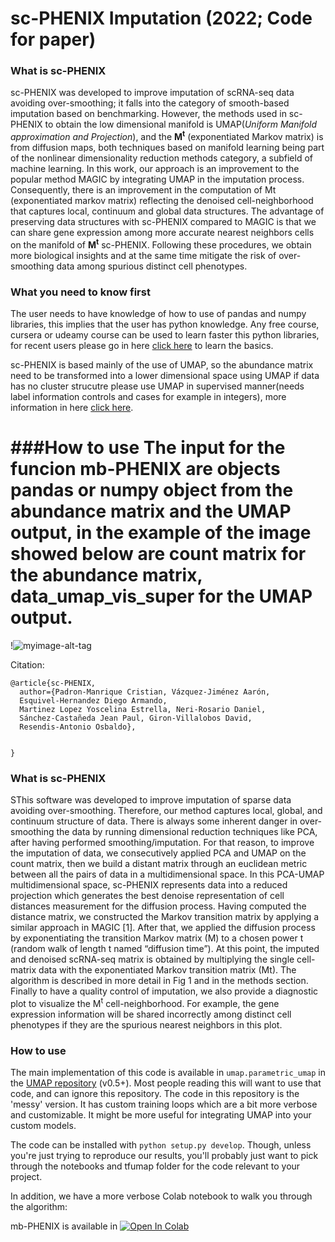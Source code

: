 # sc-PHENIX Imputation  (2022; Code for paper)


### What is sc-PHENIX

 sc-PHENIX was developed to improve imputation of scRNA-seq data avoiding over-smoothing; it falls into the category of smooth-based imputation based on benchmarking. However, the methods used in sc-PHENIX to obtain the low dimensional manifold is UMAP(*Uniform Manifold approximation and Projection*), and the **M<sup>t</sup>** (exponentiated Markov matrix) is from diffusion maps, both techniques based on manifold learning being part of the nonlinear dimensionality reduction methods category, a subfield of machine learning. In this work, our approach is an improvement to the popular method MAGIC by integrating UMAP in the imputation process. Consequently, there is an improvement in the computation of Mt (exponentiated markov matrix) reflecting the denoised cell-neighborhood that captures local, continuum and global data structures. The advantage of  preserving data structures with sc-PHENIX compared to MAGIC is that we can share gene expression among more accurate nearest neighbors cells on the manifold of **M<sup>t</sup>** sc-PHENIX. Following these procedures, we obtain more biological insights and at the same time mitigate the risk of over-smoothing data among spurious distinct cell phenotypes.

### What you need to know first

The user needs to have knowledge of how to use of pandas and numpy libraries, this implies that the user has python knowledge. Any free course, cursera or udeamy course can be used to learn faster this python libraries, for recent users please go in here  [click here](https://www.udemy.com/share/101WaU3@3A6uj9QXHRFfZxf59mg8aLG7J1eXrfzT5RKo5SO1VRl9RxsqCEINIxSf67WH3GsG/) to learn the basics.

sc-PHENIX is based mainly of the use of UMAP, so the abundance matrix need to be transformed into a lower dimensional space using UMAP if data has no cluster strucutre please use UMAP in supervised manner(needs label information controls and cases for example in integers), more information in here [click here](https://umap-learn.readthedocs.io/en/latest/supervised.html). 



###How to use
The input for the funcion mb-PHENIX are objects pandas or numpy object from the abundance matrix and the UMAP output, in the example of the image showed below are count matrix for the abundance matrix, data_umap_vis_super for the UMAP output.
==============================

!![myimage-alt-tag](https://github.com/resendislab/sc-PHENIX/blob/main/Screen%20Shot%202022-06-13%20at%2015.03.13.png)


Citation: 

```
@article{sc-PHENIX,
  author={Padron-Manrique Cristian, Vázquez-Jiménez Aarón, 
  Esquivel-Hernandez Diego Armando,
  Martinez Lopez Yoscelina Estrella, Neri-Rosario Daniel, 
  Sánchez-Castañeda Jean Paul, Giron-Villalobos David,  
  Resendis-Antonio Osbaldo},
  
  
}

```
### What is sc-PHENIX

SThis software was developed to improve imputation of sparse data avoiding over-smoothing. Therefore, our method captures local, global, and continuum structure of data. There is always some inherent danger in over-smoothing the data by running dimensional reduction techniques like PCA, after having performed smoothing/imputation. For that reason, to improve the imputation of data, we consecutively applied PCA and UMAP on the count matrix, then we build a distant matrix through an euclidean metric between all the pairs of data in a multidimensional space. In this PCA-UMAP multidimensional space, sc-PHENIX represents data into a reduced projection which generates the best denoise representation of cell distances measurement for the diffusion process. Having computed the distance matrix, we constructed the Markov transition matrix by applying a similar approach in MAGIC [1]. After that, we applied the diffusion process by exponentiating the transition Markov matrix (M) to a chosen power t (random walk of length t named “diffusion time”). At this point, the imputed and denoised scRNA-seq matrix is obtained by multiplying the single cell-matrix data with the exponentiated Markov transition matrix (Mt). The algorithm is described in more detail in Fig 1 and in the methods section. Finally to have a quality control of imputation, we also provide a diagnostic plot to visualize the M<sup>t</sup> cell-neighborhood. For example, the gene expression information will be shared incorrectly among distinct cell phenotypes if they are the spurious nearest neighbors in this plot. 


### How to use

The main implementation of this code is available in `umap.parametric_umap` in the [UMAP repository](https://github.com/lmcinnes/umap) (v0.5+). Most people reading this will want to use that code, and can ignore this repository. 
The code in this repository is the 'messy' version. It has custom training loops which are a bit more verbose and customizable. It might be more useful for integrating UMAP into your custom models. 

The code can be installed with `python setup.py develop`. Though, unless you're just trying to reproduce our results, you'll probably just want to pick through the notebooks and tfumap folder for the code relevant to your project. 

In addition, we have a more verbose Colab notebook to walk you through the algorithm:

mb-PHENIX is available in [![Open In Colab](https://colab.research.google.com/assets/colab-badge.svg)](https://colab.research.google.com/drive/1lpdCy7HkC5TRI9LfUtIHBBW8oRO86Nvi?usp=sharing)
